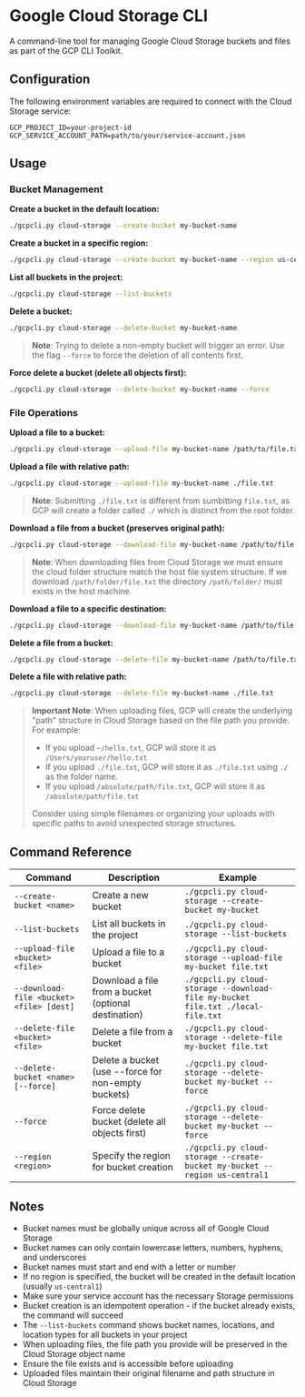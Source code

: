 # Google Cloud Storage CLI

A command-line tool for managing Google Cloud Storage buckets and files as part of the GCP CLI Toolkit.

## Configuration

The following environment variables are required to connect with the Cloud Storage service:

```
GCP_PROJECT_ID=your-project-id
GCP_SERVICE_ACCOUNT_PATH=path/to/your/service-account.json
```

## Usage

### Bucket Management

**Create a bucket in the default location:**
```bash
./gcpcli.py cloud-storage --create-bucket my-bucket-name
```

**Create a bucket in a specific region:**
```bash
./gcpcli.py cloud-storage --create-bucket my-bucket-name --region us-central1
```

**List all buckets in the project:**
```bash
./gcpcli.py cloud-storage --list-buckets
```

**Delete a bucket:**
```bash
./gcpcli.py cloud-storage --delete-bucket my-bucket-name
```

> **Note**: Trying to delete a non-empty bucket will trigger an error. Use the flag `--force` to force the deletion of all contents first.

**Force delete a bucket (delete all objects first):**
```bash
./gcpcli.py cloud-storage --delete-bucket my-bucket-name --force
```

### File Operations

**Upload a file to a bucket:**
```bash
./gcpcli.py cloud-storage --upload-file my-bucket-name /path/to/file.txt
```

**Upload a file with relative path:**
```bash
./gcpcli.py cloud-storage --upload-file my-bucket-name ./file.txt
```

> **Note**: Submitting `./file.txt` is different from sumbitting `file.txt`, as GCP will create a folder called `./` which is distinct from the root folder.


**Download a file from a bucket (preserves original path):**
```bash
./gcpcli.py cloud-storage --download-file my-bucket-name /path/to/file.txt
```

> **Note**: When downloading files from Cloud Storage we must ensure the cloud folder structure match the host file system structure. If we download `/path/folder/file.txt` the directory `/path/folder/` must exists in the host machine.

**Download a file to a specific destination:**
```bash
./gcpcli.py cloud-storage --download-file my-bucket-name /path/to/file.txt ~/downloaded-file.txt
```

**Delete a file from a bucket:**
```bash
./gcpcli.py cloud-storage --delete-file my-bucket-name /path/to/file.txt
```

**Delete a file with relative path:**
```bash
./gcpcli.py cloud-storage --delete-file my-bucket-name ./file.txt
```

> **Important Note**: When uploading files, GCP will create the underlying "path" structure in Cloud Storage based on the file path you provide. For example:
> - If you upload `~/hello.txt`, GCP will store it as `/Users/youruser/hello.txt`
> - If you upload `./file.txt`, GCP will store it as `./file.txt` using `./` as the folder name.
> - If you upload `/absolute/path/file.txt`, GCP will store it as `/absolute/path/file.txt`
>
> Consider using simple filenames or organizing your uploads with specific paths to avoid unexpected storage structures.
>

## Command Reference

| Command | Description | Example |
|---------|-------------|---------|
| `--create-bucket <name>` | Create a new bucket | `./gcpcli.py cloud-storage --create-bucket my-bucket` |
| `--list-buckets` | List all buckets in the project | `./gcpcli.py cloud-storage --list-buckets` |
| `--upload-file <bucket> <file>` | Upload a file to a bucket | `./gcpcli.py cloud-storage --upload-file my-bucket file.txt` |
| `--download-file <bucket> <file> [dest]` | Download a file from a bucket (optional destination) | `./gcpcli.py cloud-storage --download-file my-bucket file.txt ./local-file.txt` |
| `--delete-file <bucket> <file>` | Delete a file from a bucket | `./gcpcli.py cloud-storage --delete-file my-bucket file.txt` |
| `--delete-bucket <name> [--force]` | Delete a bucket (use --force for non-empty buckets) | `./gcpcli.py cloud-storage --delete-bucket my-bucket --force` |
| `--force` | Force delete bucket (delete all objects first) | `./gcpcli.py cloud-storage --delete-bucket my-bucket --force` |
| `--region <region>` | Specify the region for bucket creation | `./gcpcli.py cloud-storage --create-bucket my-bucket --region us-central1` |

## Notes

- Bucket names must be globally unique across all of Google Cloud Storage
- Bucket names can only contain lowercase letters, numbers, hyphens, and underscores
- Bucket names must start and end with a letter or number
- If no region is specified, the bucket will be created in the default location (usually `us-central1`)
- Make sure your service account has the necessary Storage permissions
- Bucket creation is an idempotent operation - if the bucket already exists, the command will succeed
- The `--list-buckets` command shows bucket names, locations, and location types for all buckets in your project
- When uploading files, the file path you provide will be preserved in the Cloud Storage object name
- Ensure the file exists and is accessible before uploading
- Uploaded files maintain their original filename and path structure in Cloud Storage